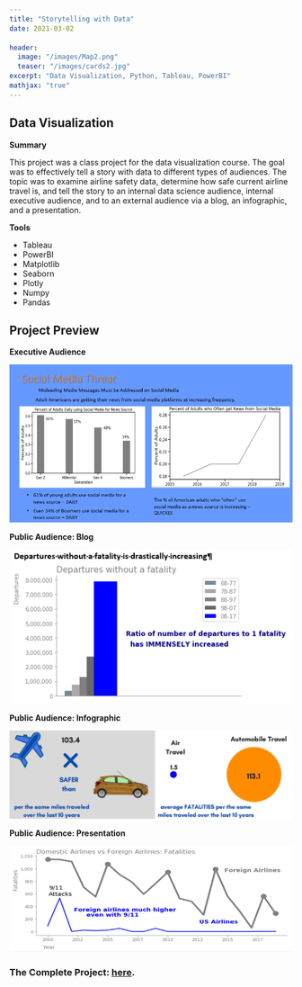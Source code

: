 ```yaml
---
title: "Storytelling with Data"
date: 2021-03-02

header:
  image: "/images/Map2.png"
  teaser: "/images/cards2.jpg"
excerpt: "Data Visualization, Python, Tableau, PowerBI"
mathjax: "true"
---
```


## Data Visualization
**Summary**

This project was a class project for the data visualization course.  The goal was to effectively tell a story with data to different types of audiences.  The topic was to examine airline safety data, determine how safe current airline travel is, and tell the story to an internal data science audience, internal executive audience, and to an external audience via a blog, an infographic, and a presentation.

**Tools**

* Tableau
* PowerBI
* Matplotlib
* Seaborn
* Plotly
* Numpy
* Pandas

## Project Preview

**Executive Audience**

![Exec](/images/air/Exec.PNG)


**Public Audience:  Blog**

![Blog](/images/air/Blog.PNG)


**Public Audience:  Infographic**

![Infographic](/images/air/Infographic.PNG)


**Public Audience:  Presentation**

![Presentation](/images/air/Presentation.PNG)


### The Complete Project: [here](https://github.com/MaryDonovanMartello/).
<!--   teaser: "/images/air/Infographic.PNG" -->
